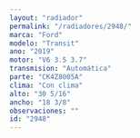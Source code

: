 ```yaml
---
layout: "radiador"
permalink: "/radiadores/2948/"
marca: "Ford"
modelo: "Transit"
ano: "2019"
motor: "V6 3.5 3.7"
transmision: "Automática"
parte: "CK4Z8005A"
clima: "Con clima"
alto: "30 5/16"
ancho: "18 3/8"
observaciones: ""
id: "2948"
---
```


